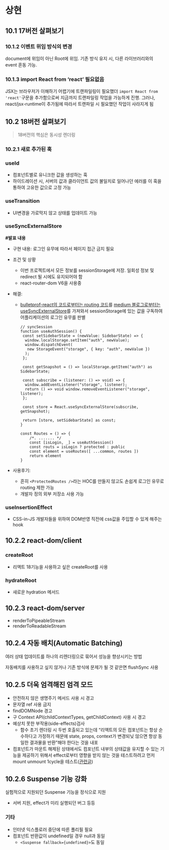 # 상현
## 10.1 17버전 살펴보기

### 10.1.2 이벤트 위임 방식의 변경

document에 위임이 아닌 Root에 위임.
기존 방식 유지 시, 다른 라이브러리와의 event 혼동 가능.

### 10.1.3 import React from ‘react’ 필요없음

JSX는 브라우저가 이해하기 어렵기에 트랜파일링이 필요했더 `import React from 'react'`구문을 추가함으로써 지금까지 트랜파일링 작업을 가능하게 진행.
그러나, react/jsx-runtime이 추가됨에 따라서 트랜파일 시 필요했던 작업이 사라지게 됨

## 10.2 18버전 살펴보기

> 18버전의 핵심은 동시성 렌더링
> 

### 10.2.1 새로 추가된 훅

### useId

- 컴포넌트별로 유니크한 값을 생성하는 훅
- 하이드레이션 시, 서버의 값과 클라이언트 값의 불일치로 일어나던 에러를 이 훅을 통하여 고유한 값으로 고정 가능

### useTransition

- UI변경을 가로막지 않고 상태를 업데이트 가능

### useSyncExternalStore

**#발표 내용**

- 구현 내용: 로그인 유무에 따라서 페이지 접근 금지 필요
- 조건 및 상황
    - 이번 프로젝트에서 모든 정보를 sessionStorage에 저장. 
    일회성 정보 및 redirect 될 시에도 유지되어야 함
    - react-router-dom V6을 사용중
- 해결:
    - [bulletprof-react의 코드로부터는 routing 코드](https://github.com/alan2207/bulletproof-react/blob/master/src/routes/index.tsx)를 [medium 블로그로부터는 useSyncExternalStore](https://oakhtar147.medium.com/sync-local-storage-state-across-tabs-in-react-using-usesyncexternalstore-613d2c22819e)를 가져와서 sessionStorage에 있는 값을 구독하여 어플리케이션의 로그인 유무를 판별
        
        ```tsx
        // syncSession
        function useAuthSession() {
         const setSidebarState = (newValue: SidebarState) => {
          window.localStorage.setItem("auth", newValue);
          window.dispatchEvent(
           new StorageEvent("storage", { key: "auth", newValue })
          );
         };
        
         const getSnapshot = () => localStorage.getItem("auth") as SidebarState;
        
         const subscribe = (listener: () => void) => {
          window.addEventListener("storage", listener);
          return () => void window.removeEventListener("storage", listener);
         };
        
         const store = React.useSyncExternalStore(subscribe, getSnapshot);
        
         return [store, setSidebarState] as const;
        }
        
        const Routes = () => {
        	/*. ....... */
        	const [isLogin, _] = useAuthSession()
        	const routs = isLogin ? protected : public
        	const element = useRoutes([ ...common, routes ])
        	return element
        }
        ```
        
- 사용후기:
    - 흔히 `<ProtectedRoutes />`라는 HOC를 만들지 않고도 손쉽게 로그인 유무로 routing 제한 가능
    - 개발자 정의 외부 저장소 사용 가능

### useInsertionEffect

- CSS-in-JS 개발자들을 위하여 DOM반영 직전에 css값을 주입할 수 있게 해주는 hook

## 10.2.2 react-dom/client

### createRoot

- 리액트 18기능을 사용하고 싶은 createRoot를 사용

### hydrateRoot

- 새로운 hydration 메서드

## 10.2.3 react-dom/server

- renderToPipeableStream
- renderToReadableStream

## 10.2.4 자동 배치(Automatic Batching)

여러 상태 업데이트를 하나의 리렌더링으로 묶어서 성능을 향상시키는 방법

자동배치를 사용하고 싶지 않거나 기존 방식에 문제가 될 것 같은면 flushSync 사용

## 10.2.5 더욱 엄격해진 엄격 모드

- 안전하지 않은 생명주기 메서드 사용 시 경고
- 문자열 ref 사용 금지
- findDOMNode 경고
- 구 Context API(childContextTypes, getChildContext) 사용 시 경고
- 예상치 못한 부작용(side-effects)검사
    - 함수 초기 렌더링 시 두번 호출되고 있는데 “리액트의 모든 컴포넌트는 항상 순수하다고 가정하기 때문에 state, props, context가 변경되닞 않으면 항상 동일한 결과물을 반환”해야 한다는 것을 내포
- 컴포넌트가 마운트 해제된 상태에서도 컴포넌트 내부의 상태값을 유지할 수 있는 기능을 제공하기 위해서 effect로부터 영향을 받지 않는 것을 테스트하려고 먼저 mount unmount 1cycle을 테스트([관련글](https://ko.react.dev/blog/2022/03/08/react-18-upgrade-guide#updates-to-strict-mode))

## 10.2.6 Suspense 기능 강화

실험적으로 지원되던 Suspense 기능을 정식으로 지원

- 서버 지원, effect가 미리 실행되던 버그 등등

### 기타

- 인터넷 익스플로러 중단에 따른 폴리필 필요
- 컴포넌트 반환값이 undefined일 경우 null과 동일
    - `<Suspense fallback={undefined}>`도 동일